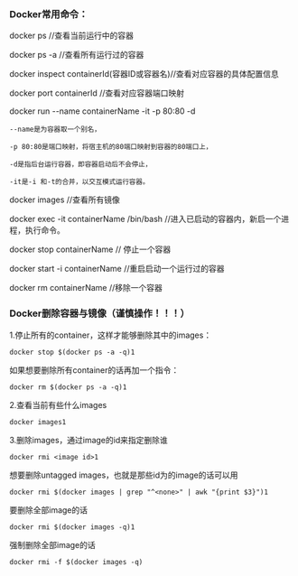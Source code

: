 ###  Docker常用命令：

docker ps //查看当前运行中的容器

docker ps -a //查看所有运行过的容器

docker inspect containerId(容器ID或容器名)//查看对应容器的具体配置信息

docker port containerId //查看对应容器端口映射

docker run --name containerName -it -p 80:80 -d 

	--name是为容器取一个别名，

	-p 80:80是端口映射，将宿主机的80端口映射到容器的80端口上，

	-d是指后台运行容器，即容器启动后不会停止，

	-it是-i 和-t的合并，以交互模式运行容器。

docker images //查看所有镜像

docker exec -it containerName /bin/bash //进入已启动的容器内，新启一个进程，执行命令。

docker stop containerName // 停止一个容器

docker start -i containerName //重启启动一个运行过的容器

docker rm containerName //移除一个容器

###   Docker删除容器与镜像（谨慎操作！！！）

1.停止所有的container，这样才能够删除其中的images：

```
docker stop $(docker ps -a -q)1
```

如果想要删除所有container的话再加一个指令：

```
docker rm $(docker ps -a -q)1
```

2.查看当前有些什么images

```
docker images1
```

3.删除images，通过image的id来指定删除谁

```
docker rmi <image id>1
```

想要删除untagged images，也就是那些id为的image的话可以用

```
docker rmi $(docker images | grep "^<none>" | awk "{print $3}")1
```

要删除全部image的话

```
docker rmi $(docker images -q)1
```

强制删除全部image的话

```
docker rmi -f $(docker images -q)
```
